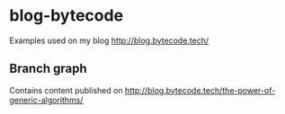 # blog-bytecode
Examples used on my blog http://blog.bytecode.tech/

## Branch graph

Contains content published on http://blog.bytecode.tech/the-power-of-generic-algorithms/

